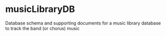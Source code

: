 # musicLibraryDB
Database schema and supporting documents for a music library database to track the band (or chorus) music
